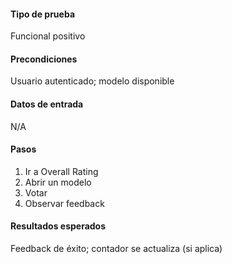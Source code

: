 #### **Tipo de prueba**
Funcional positivo

#### **Precondiciones**
Usuario autenticado; modelo disponible

#### **Datos de entrada**
N/A

#### **Pasos**
1. Ir a Overall Rating
2. Abrir un modelo
3. Votar
4. Observar feedback

#### **Resultados esperados**
Feedback de éxito; contador se actualiza (si aplica)
